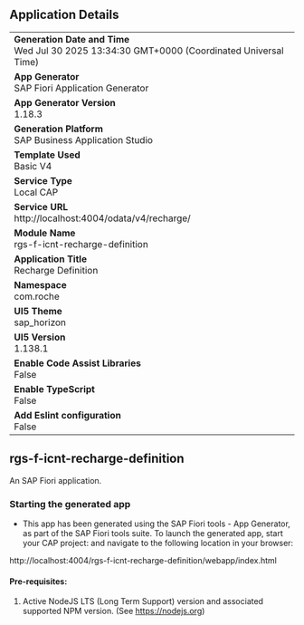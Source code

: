 ## Application Details
|               |
| ------------- |
|**Generation Date and Time**<br>Wed Jul 30 2025 13:34:30 GMT+0000 (Coordinated Universal Time)|
|**App Generator**<br>SAP Fiori Application Generator|
|**App Generator Version**<br>1.18.3|
|**Generation Platform**<br>SAP Business Application Studio|
|**Template Used**<br>Basic V4|
|**Service Type**<br>Local CAP|
|**Service URL**<br>http://localhost:4004/odata/v4/recharge/|
|**Module Name**<br>rgs-f-icnt-recharge-definition|
|**Application Title**<br>Recharge Definition|
|**Namespace**<br>com.roche|
|**UI5 Theme**<br>sap_horizon|
|**UI5 Version**<br>1.138.1|
|**Enable Code Assist Libraries**<br>False|
|**Enable TypeScript**<br>False|
|**Add Eslint configuration**<br>False|

## rgs-f-icnt-recharge-definition

An SAP Fiori application.

### Starting the generated app

-   This app has been generated using the SAP Fiori tools - App Generator, as part of the SAP Fiori tools suite.  To launch the generated app, start your CAP project:  and navigate to the following location in your browser:

http://localhost:4004/rgs-f-icnt-recharge-definition/webapp/index.html

#### Pre-requisites:

1. Active NodeJS LTS (Long Term Support) version and associated supported NPM version.  (See https://nodejs.org)


